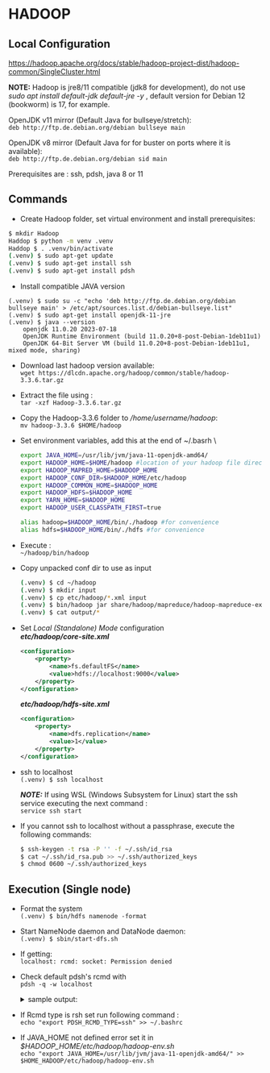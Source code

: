# HADOOP

## Local Configuration
https://hadoop.apache.org/docs/stable/hadoop-project-dist/hadoop-common/SingleCluster.html

**NOTE:** Hadoop is jre8/11 compatible (jdk8 for development), do not use *sudo apt install default-jdk default-jre -y* , default version for Debian 12 (bookworm) is 17, for example.

OpenJDK v11 mirror (Default Java for bullseye/stretch): \
```deb http://ftp.de.debian.org/debian bullseye main```

OpenJDK v8 mirror (Default Java for for buster on ports where it is available): \
```deb http://ftp.de.debian.org/debian sid main```

Prerequisites are : ssh, pdsh, java 8 or 11

## Commands
- Create Hadoop folder, set virtual environment and install prerequisites:
```bash
$ mkdir Hadoop
Haddop $ python -m venv .venv
Haddop $ . .venv/bin/activate
(.venv) $ sudo apt-get update
(.venv) $ sudo apt-get install ssh
(.venv) $ sudo apt-get install pdsh
```
- Install compatible JAVA version
```
(.venv) $ sudo su -c "echo 'deb http://ftp.de.debian.org/debian bullseye main' > /etc/apt/sources.list.d/debian-bullseye.list"
(.venv) $ sudo apt-get install openjdk-11-jre
(.venv) $ java --version
    openjdk 11.0.20 2023-07-18
    OpenJDK Runtime Environment (build 11.0.20+8-post-Debian-1deb11u1)
    OpenJDK 64-Bit Server VM (build 11.0.20+8-post-Debian-1deb11u1, mixed mode, sharing)
```
- Download last hadoop version available: \
```wget https://dlcdn.apache.org/hadoop/common/stable/hadoop-3.3.6.tar.gz```
- Extract the file using : \
```tar -xzf Hadoop-3.3.6.tar.gz```

- Copy the Hadoop-3.3.6 folder to */home/username/hadoop*: \
```mv hadoop-3.3.6 $HOME/hadoop```
- Set environment variables, add this at the end of ~/.basrh \
    ```bash
    export JAVA_HOME=/usr/lib/jvm/java-11-openjdk-amd64/
    export HADOOP_HOME=$HOME/hadoop #location of your hadoop file directory
    export HADOOP_MAPRED_HOME=$HADOOP_HOME
    export HADOOP_CONF_DIR=$HADOOP_HOME/etc/hadoop
    export HADOOP_COMMON_HOME=$HADOOP_HOME
    export HADOOP_HDFS=$HADOOP_HOME
    export YARN_HOME=$HADOOP_HOME
    export HADOOP_USER_CLASSPATH_FIRST=true

    alias hadoop=$HADOOP_HOME/bin/./hadoop #for convenience
    alias hdfs=$HADOOP_HOME/bin/./hdfs #for convenience
    ``` 
- Execute : \
```~/hadoop/bin/hadoop```
- Copy unpacked conf dir to use as input
    ```bash
    (.venv) $ cd ~/hadoop
    (.venv) $ mkdir input
    (.venv) $ cp etc/hadoop/*.xml input
    (.venv) $ bin/hadoop jar share/hadoop/mapreduce/hadoop-mapreduce-examples-3.3.6.jar grep input output 'dfs[a-z.]+'
    (.venv) $ cat output/*
    ```
- Set *Local (Standalone) Mode* configuration \
    ***etc/hadoop/core-site.xml***
    ```xml
    <configuration>
        <property>
            <name>fs.defaultFS</name>
            <value>hdfs://localhost:9000</value>
        </property>
    </configuration>
    ```
    ***etc/hadoop/hdfs-site.xml***
    ```xml
    <configuration>
        <property>
            <name>dfs.replication</name>
            <value>1</value>
        </property>
    </configuration>
    ```

- ssh to localhost \
```(.venv) $ ssh localhost```

    ***NOTE:*** If using WSL (Windows Subsystem for Linux) start the ssh service executing the next command :\
    ```service ssh start```

- If you cannot ssh to localhost without a passphrase, execute the following commands:
    ```sh
    $ ssh-keygen -t rsa -P '' -f ~/.ssh/id_rsa
    $ cat ~/.ssh/id_rsa.pub >> ~/.ssh/authorized_keys
    $ chmod 0600 ~/.ssh/authorized_keys
    ```

## Execution (Single node)
- Format the system \
```(.venv) $ bin/hdfs namenode -format```
- Start NameNode daemon and DataNode daemon: \
```(.venv) $ sbin/start-dfs.sh```
- If getting: \
```localhost: rcmd: socket: Permission denied```

- Check default pdsh's rcmd with \
```pdsh -q -w localhost```
    <details> <summary>sample output:</summary>

    ```sh
    -- DSH-specific options --
    Separate stderr/stdout  Yes
    Path prepended to cmd   none
    Appended to cmd         none
    Command:                none
    Full program pathname   /usr/bin/pdsh
    Remote program path     /usr/bin/pdsh

    -- Generic options --
    Local username          username
    Local uid               1000
    Remote username         username
    Rcmd type               rsh
    one ^C will kill pdsh   No
    Connect timeout (secs)  10
    Command timeout (secs)  0
    Fanout                  32
    Display hostname labels Yes
    Debugging               No

    -- Target nodes --
    localhost
    ```
    </details>

- If Rcmd type is rsh set run following command : \
```echo "export PDSH_RCMD_TYPE=ssh" >> ~/.bashrc```

- If JAVA_HOME not defined error set it in *$HADOOP_HOME/etc/hadoop/hadoop-env.sh* \
```echo "export JAVA_HOME=/usr/lib/jvm/java-11-openjdk-amd64/" >> $HOME_HADOOP/etc/hadoop/hadoop-env.sh```
